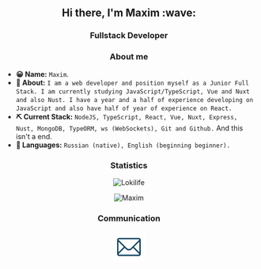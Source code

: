 <h2 align="center"> Hi there, I'm Maxim :wave:</h2>
<h3 align="center"> Fullstack Developer</h3>

<h3 align="center"> About me</h3>

- **😀 Name:** `Maxim`.
- **🙂 About:** `I am a web developer and position myself as a Junior Full Stack. I am currently studying JavaScript/TypeScript, Vue and Nuxt and also Nust. I have a year and a half of experience developing on JavaScript and also have half of year of experience on React.`
- **⛏️ Current Stack:** `NodeJS, TypeScript, React, Vue, Nuxt, Express, Nust, MongoDB, TypeORM, ws (WebSockets), Git and Github.` And this isn't a end.
- **💬 Languages:** `Russian (native), English (beginning beginner).`

<h3 align="center"> Statistics</h3>
<p align="center"><img src="https://komarev.com/ghpvc/?username=Lokilife&style=flat-square&color=red" alt="Lokilife"/></p>
<p align="center"><img src="https://github-readme-stats.vercel.app/api?username=Lokilife&show_icons=true&theme=dracula" alt="Maxim"/></p>

<h3 align="center"> Communication</h3>

<p align="center">
<a href="mailto:maxim@lokilife.fun"><img src="https://raw.githubusercontent.com/Lokilife/Lokilife/main/icons/mail.png" height="64" width="64" alt="Mail" /></a>
</p>
